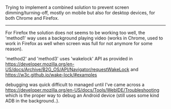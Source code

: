 Trying to implement a combined solution to prevent screen dimming/turning-off, 
mostly on mobile but also for desktop devices, 
for both Chrome and Firefox.


<hr/>

For Firefox the solution does not seems to be working too well, 
the 'method1' way uses a background playing video (works in Chrome, used to work in Firefox as well when screen was full for not anymore for some reason).

'method2' and 'method3' uses 'wakelock' API as provided in https://developer.mozilla.org/en-US/docs/Archive/B2G_OS/API/Navigator/requestWakeLock and https://w3c.github.io/wake-lock/#examples


debugging was quick difficult to managed until I've came across a https://developer.mozilla.org/en-US/docs/Tools/WebIDE/Troubleshooting
which is the proper way to debug an Android device (still uses some kind ADB in the background..).